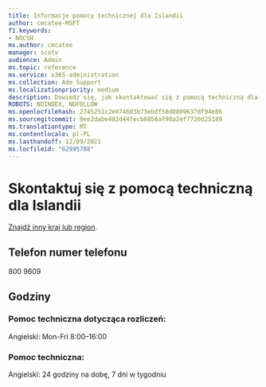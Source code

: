 ```yaml
---
title: Informacje pomocy technicznej dla Islandii
author: cmcatee-MSFT
f1.keywords:
- NOCSH
ms.author: cmcatee
manager: scotv
audience: Admin
ms.topic: reference
ms.service: o365-administration
ms.collection: Adm_Support
ms.localizationpriority: medium
description: Dowiedz się, jak skontaktować się z pomocą techniczną dla swojego kraju lub regionu.
ROBOTS: NOINDEX, NOFOLLOW
ms.openlocfilehash: 2745251c2e074603b73ebdf58d0809637df94e86
ms.sourcegitcommit: 0ee2dabe402d44fecb6856af98a2ef7720d25189
ms.translationtype: MT
ms.contentlocale: pl-PL
ms.lasthandoff: 12/09/2021
ms.locfileid: "62995788"
---
```

# <a name="contact-support-for-iceland"></a>Skontaktuj się z pomocą techniczną dla Islandii

[Znajdź inny kraj lub region](../get-help-support.md).

## <a name="phone-number"></a>Telefon numer telefonu
800 9609

## <a name="hours"></a>Godziny
### <a name="billing-support"></a>Pomoc techniczna dotycząca rozliczeń:

Angielski: Mon-Fri 8:00–16:00

### <a name="technical-support"></a>Pomoc techniczna:

Angielski: 24 godziny na dobę, 7 dni w tygodniu
